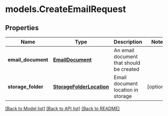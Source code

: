 # models.CreateEmailRequest
## Properties
Name | Type | Description | Notes
------------ | ------------- | ------------- | -------------
**email_document** | [**EmailDocument**](EmailDocument.md) | An email document that should be created              | 
**storage_folder** | [**StorageFolderLocation**](StorageFolderLocation.md) | Email document location in storage              | [optional] 



[[Back to Model list]](README.md#documentation-for-models) [[Back to API list]](README.md#documentation-for-api-endpoints) [[Back to README]](README.md)


